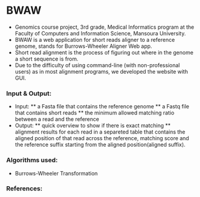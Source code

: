 # BWAW
* Genomics course project, 3rd grade, Medical Informatics program at the Faculty of Computers and Information Science, Mansoura University.
* BWAW is a web application for short reads aligner to a reference genome, stands for Burrows-Wheeler Aligner Web app.
* Short read alignment is the process of figuring out where in the genome a short sequence is from.
* Due to the difficulty of using command-line (with non-professional users) as in most alignment programs, we developed the website with GUI.

### Input & Output:
* Input: 
** a Fasta file that contains the reference genome
** a Fastq file that contains short reads
** the minimum allowed matching ratio between a read and the reference
* Output:
** quick overview to show if there is exact matching
** alignment results for each read in a separeted table that contains the aligned position of that read across the reference, matching score and the reference suffix starting from the aligned position(aligned suffix).

### Algorithms used:
* Burrows-Wheeler Transformation

### References:
